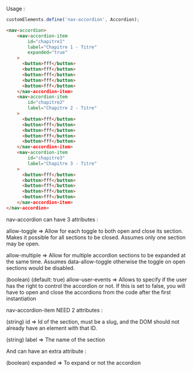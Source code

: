 Usage : 

```javascript
customElements.define('nav-accordion', Accordion);
```

```html
<nav-accordion>
    <nav-accordion-item
        id="chapitre1"
        label="Chapitre 1 - Titre"
        expanded="true"
    >
      <button>fff</button>
      <button>fff</button>
      <button>fff</button>
      <button>fff</button>
      <button>fff</button>
    </nav-accordion-item>
    <nav-accordion-item
        id="chapitre2"
        label="Chapitre 2 - Titre"
    >
      <button>fff</button>
      <button>fff</button>
      <button>fff</button>
      <button>fff</button>
      <button>fff</button>
    </nav-accordion-item>
    <nav-accordion-item
        id="chapitre3"
        label="Chapitre 3 - Titre"
    >
      <button>fff</button>
      <button>fff</button>
      <button>fff</button>
      <button>fff</button>
      <button>fff</button>
    </nav-accordion-item>
</nav-accordion>
```

nav-accordion can have 3 attributes : 

allow-toggle => Allow for each toggle to both open and close its section. Makes it possible for all sections to be closed. Assumes only one section may be open.

allow-multiple => Allow for multiple accordion sections to be expanded at the same time. Assumes data-allow-toggle otherwise the toggle on open sections would be disabled.

(boolean) (default: true) allow-user-events => Allows to specify if the user has the right to control the accordion or not. If this is set to false, you will have to open and close the accordions from the code after the first instantiation


nav-accordion-item NEED 2 attributes :

(string) id => Id of the section, must be a slug, and the DOM should not already have an element with that ID.

(string) label => The name of the section

And can have an extra attribute :

(boolean) expanded => To expand or not the accordion
